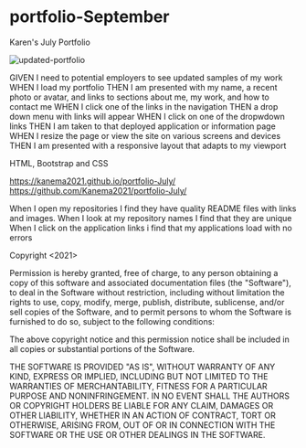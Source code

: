 # portfolio-September
Karen's July Portfolio

![updated-portfolio](https://user-images.githubusercontent.com/82725636/132626751-a86dedd5-3be7-483b-b4e2-831a84563955.png)


GIVEN I need to potential employers to see updated samples of my work 
WHEN I load my portfolio
THEN I am presented with my name, a recent photo or avatar, and links to sections about me, my work, and how to contact me
WHEN I click one of the links in the navigation
THEN a drop down menu with links will appear
WHEN I click on one of the dropwdown links 
THEN I am taken to that deployed application or information page
WHEN I resize the page or view the site on various screens and devices
THEN I am presented with a responsive layout that adapts to my viewport

HTML, Bootstrap and CSS 

https://kanema2021.github.io/portfolio-July/
https://github.com/Kanema2021/portfolio-July/

When I open my repositories
I find they have quality README files with links and images.
When I look at my repository names
I find that they are unique
When I click on the application links
i find that my applications load with no errors


Copyright <2021> <Karen Marting>

Permission is hereby granted, free of charge, to any person obtaining a copy of this software and associated documentation files (the "Software"), to deal in the Software without restriction, including without limitation the rights to use, copy, modify, merge, publish, distribute, sublicense, and/or sell copies of the Software, and to permit persons to whom the Software is furnished to do so, subject to the following conditions:

The above copyright notice and this permission notice shall be included in all copies or substantial portions of the Software.

THE SOFTWARE IS PROVIDED "AS IS", WITHOUT WARRANTY OF ANY KIND, EXPRESS OR IMPLIED, INCLUDING BUT NOT LIMITED TO THE WARRANTIES OF MERCHANTABILITY, FITNESS FOR A PARTICULAR PURPOSE AND NONINFRINGEMENT. IN NO EVENT SHALL THE AUTHORS OR COPYRIGHT HOLDERS BE LIABLE FOR ANY CLAIM, DAMAGES OR OTHER LIABILITY, WHETHER IN AN ACTION OF CONTRACT, TORT OR OTHERWISE, ARISING FROM, OUT OF OR IN CONNECTION WITH THE SOFTWARE OR THE USE OR OTHER DEALINGS IN THE SOFTWARE.


